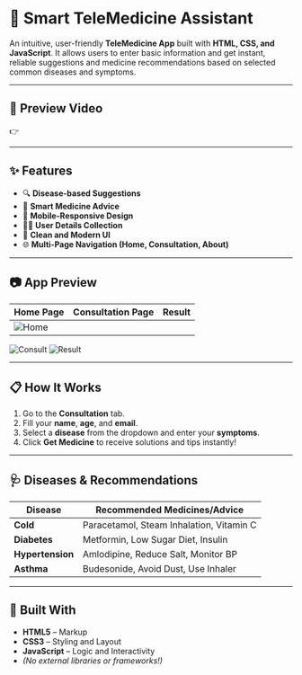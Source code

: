 # 💊 Smart TeleMedicine Assistant

An intuitive, user-friendly **TeleMedicine App** built with **HTML, CSS, and JavaScript**. It allows users to enter basic information and get instant, reliable suggestions and medicine recommendations based on selected common diseases and symptoms.

---

## 🚀 Preview Video  
👉 

---

## ✨ Features

- 🔍 **Disease-based Suggestions**  
- 💊 **Smart Medicine Advice**  
- 📱 **Mobile-Responsive Design**  
- 🧑‍⚕️ **User Details Collection**  
- 🧼 **Clean and Modern UI**  
- 🌐 **Multi-Page Navigation (Home, Consultation, About)**

---

## 📷 App Preview

| Home Page | Consultation Page | Result |
|----------|-------------------|--------|
| ![Home](https://github.com/user-attachments/assets/48ea5071-8383-4f46-afc2-60720a520670)
 ![Consult](https://github.com/user-attachments/assets/8c155992-4664-4f82-8761-895c704d88a6)
  ![Result](https://github.com/user-attachments/assets/6e246c91-51ed-4a5c-a865-07c62dda20ae)
 

---

## 📋 How It Works

1. Go to the **Consultation** tab.  
2. Fill your **name**, **age**, and **email**.  
3. Select a **disease** from the dropdown and enter your **symptoms**.  
4. Click **Get Medicine** to receive solutions and tips instantly!

---

## 🩺 Diseases & Recommendations

| Disease      | Recommended Medicines/Advice                       |
|--------------|----------------------------------------------------|
| **Cold**         | Paracetamol, Steam Inhalation, Vitamin C             |
| **Diabetes**     | Metformin, Low Sugar Diet, Insulin                 |
| **Hypertension** | Amlodipine, Reduce Salt, Monitor BP               |
| **Asthma**       | Budesonide, Avoid Dust, Use Inhaler               |

---

## 🧱 Built With

- **HTML5** – Markup  
- **CSS3** – Styling and Layout  
- **JavaScript** – Logic and Interactivity  
- *(No external libraries or frameworks!)*

